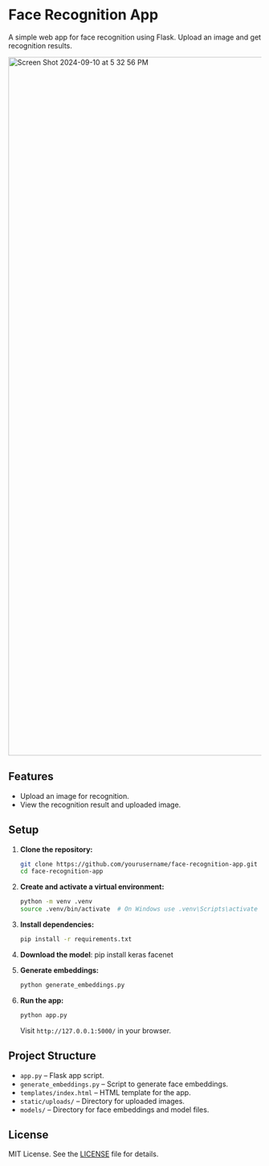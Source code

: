 # Face Recognition App

A simple web app for face recognition using Flask. Upload an image and get recognition results.

<img width="1388" alt="Screen Shot 2024-09-10 at 5 32 56 PM" src="https://github.com/user-attachments/assets/ed010f08-a3a9-4c34-a571-2b8d6ed1b172">


## Features

- Upload an image for recognition.
- View the recognition result and uploaded image.

## Setup

1. **Clone the repository:**

    ```bash
    git clone https://github.com/yourusername/face-recognition-app.git
    cd face-recognition-app
    ```

2. **Create and activate a virtual environment:**

    ```bash
    python -m venv .venv
    source .venv/bin/activate  # On Windows use .venv\Scripts\activate
    ```

3. **Install dependencies:**

    ```bash
    pip install -r requirements.txt
    ```

4. **Download the model**: pip install keras facenet

5. **Generate embeddings:**

    ```bash
    python generate_embeddings.py
    ```

6. **Run the app:**

    ```bash
    python app.py
    ```

    Visit `http://127.0.0.1:5000/` in your browser.

## Project Structure

- `app.py` – Flask app script.
- `generate_embeddings.py` – Script to generate face embeddings.
- `templates/index.html` – HTML template for the app.
- `static/uploads/` – Directory for uploaded images.
- `models/` – Directory for face embeddings and model files.

## License

MIT License. See the [LICENSE](LICENSE) file for details.
